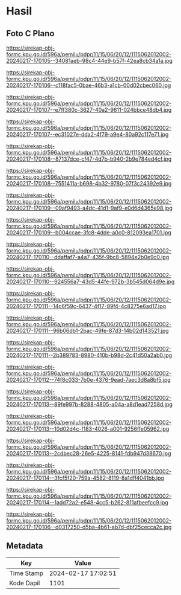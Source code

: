 # Hasil

## Foto C Plano

https://sirekap-obj-formc.kpu.go.id/596a/pemilu/pdpr/11/15/06/20/12/1115062012002-20240217-170105--34081aeb-98c4-44e9-b57f-42ea8cb34a1a.jpg

https://sirekap-obj-formc.kpu.go.id/596a/pemilu/pdpr/11/15/06/20/12/1115062012002-20240217-170106--c118fac5-0bae-46b3-a1cb-00d02cbec060.jpg

https://sirekap-obj-formc.kpu.go.id/596a/pemilu/pdpr/11/15/06/20/12/1115062012002-20240217-170107--e7ff380c-3627-40a2-9611-024bbce48db4.jpg

https://sirekap-obj-formc.kpu.go.id/596a/pemilu/pdpr/11/15/06/20/12/1115062012002-20240217-170107--ec31027e-dda2-4f79-a9e4-80a92c117e71.jpg

https://sirekap-obj-formc.kpu.go.id/596a/pemilu/pdpr/11/15/06/20/12/1115062012002-20240217-170108--87137dce-cf47-4d7b-b940-2b9e784ed4cf.jpg

https://sirekap-obj-formc.kpu.go.id/596a/pemilu/pdpr/11/15/06/20/12/1115062012002-20240217-170108--7551411a-b698-4b32-9780-07f3c24392e9.jpg

https://sirekap-obj-formc.kpu.go.id/596a/pemilu/pdpr/11/15/06/20/12/1115062012002-20240217-170109--09af9493-a4dc-41d1-9af9-e0d6d4365e98.jpg

https://sirekap-obj-formc.kpu.go.id/596a/pemilu/pdpr/11/15/06/20/12/1115062012002-20240217-170109--b004ccae-3fc8-4dde-a0c0-812093ea1701.jpg

https://sirekap-obj-formc.kpu.go.id/596a/pemilu/pdpr/11/15/06/20/12/1115062012002-20240217-170110--ddaffaf7-a4a7-435f-9bc8-5894e2b0e9c0.jpg

https://sirekap-obj-formc.kpu.go.id/596a/pemilu/pdpr/11/15/06/20/12/1115062012002-20240217-170110--924556a7-43d5-44fe-972b-3b545d064d9e.jpg

https://sirekap-obj-formc.kpu.go.id/596a/pemilu/pdpr/11/15/06/20/12/1115062012002-20240217-170111--14c6f59c-6437-4f17-89f4-4c8275e6ad17.jpg

https://sirekap-obj-formc.kpu.go.id/596a/pemilu/pdpr/11/15/06/20/12/1115062012002-20240217-170111--96b06db1-2bac-49fe-87d3-14b02d143521.jpg

https://sirekap-obj-formc.kpu.go.id/596a/pemilu/pdpr/11/15/06/20/12/1115062012002-20240217-170111--2b389783-8980-410b-b98d-2c41d50a2ab0.jpg

https://sirekap-obj-formc.kpu.go.id/596a/pemilu/pdpr/11/15/06/20/12/1115062012002-20240217-170112--74f8c033-7b0e-4376-9ead-7aec3d8a8bf5.jpg

https://sirekap-obj-formc.kpu.go.id/596a/pemilu/pdpr/11/15/06/20/12/1115062012002-20240217-170113--89fe997b-8288-4805-a04a-a8d1ead7258d.jpg

https://sirekap-obj-formc.kpu.go.id/596a/pemilu/pdpr/11/15/06/20/12/1115062012002-20240217-170113--10d02d4c-f183-4026-a001-9256ffe05962.jpg

https://sirekap-obj-formc.kpu.go.id/596a/pemilu/pdpr/11/15/06/20/12/1115062012002-20240217-170113--2cdbec28-26e5-4225-8141-fdb947d38670.jpg

https://sirekap-obj-formc.kpu.go.id/596a/pemilu/pdpr/11/15/06/20/12/1115062012002-20240217-170114--3fcf5f20-759a-4582-8119-8a1dff4041bb.jpg

https://sirekap-obj-formc.kpu.go.id/596a/pemilu/pdpr/11/15/06/20/12/1115062012002-20240217-170114--1add72a2-e548-4cc5-b262-811afbeefcc9.jpg

https://sirekap-obj-formc.kpu.go.id/596a/pemilu/pdpr/11/15/06/20/12/1115062012002-20240217-170106--d0317250-d5ba-4b61-ab7d-dbf25cecca2c.jpg


## Metadata

| Key        | Value               |
| ---------- | ------------------- |
| Time Stamp | 2024-02-17 17:02:51 |
| Kode Dapil | 1101                |



